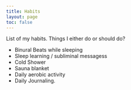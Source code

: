 ```yaml
---
title: Habits
layout: page
toc: false
---
```


List of my habits. Things I either do or should do?

- Binural Beats while sleeping
- Sleep learning / subliminal messagess
- Cold Shower
- Sauna blanket
- Daily aerobic activity
- Daily Journaling.